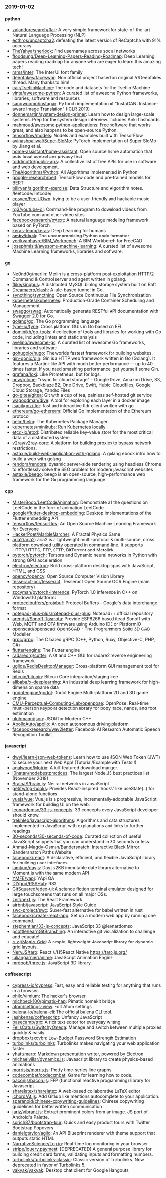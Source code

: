 ### 2019-01-02

#### python
* [zalandoresearch/flair](https://github.com/zalandoresearch/flair): A very simple framework for state-of-the-art Natural Language Processing (NLP)
* [ecthros/uncaptcha2](https://github.com/ecthros/uncaptcha2): defeating the latest version of ReCaptcha with 91% accuracy
* [TheYahya/sherlock](https://github.com/TheYahya/sherlock):  Find usernames across social networks
* [floodsung/Deep-Learning-Papers-Reading-Roadmap](https://github.com/floodsung/Deep-Learning-Papers-Reading-Roadmap): Deep Learning papers reading roadmap for anyone who are eager to learn this amazing tech!
* [rsms/inter](https://github.com/rsms/inter): The Inter UI font family
* [deepfakes/faceswap](https://github.com/deepfakes/faceswap): Non official project based on original /r/Deepfakes thread. Many thanks to him!
* [cair/TsetlinMachine](https://github.com/cair/TsetlinMachine): The code and datasets for the Tsetlin Machine
* [vinta/awesome-python](https://github.com/vinta/awesome-python): A curated list of awesome Python frameworks, libraries, software and resources
* [sangwoomo/instagan](https://github.com/sangwoomo/instagan): PyTorch implementation of "InstaGAN: Instance-aware Image Translation" (ICLR 2019)
* [donnemartin/system-design-primer](https://github.com/donnemartin/system-design-primer): Learn how to design large-scale systems. Prep for the system design interview. Includes Anki flashcards.
* [mahmoud/awesome-python-applications](https://github.com/mahmoud/awesome-python-applications):  Free software that works great, and also happens to be open-source Python.
* [tensorflow/models](https://github.com/tensorflow/models): Models and examples built with TensorFlow
* [avinashpaliwal/Super-SloMo](https://github.com/avinashpaliwal/Super-SloMo): PyTorch implementation of Super SloMo by Jiang et al.
* [home-assistant/home-assistant](https://github.com/home-assistant/home-assistant):  Open source home automation that puts local control and privacy first
* [toddmotto/public-apis](https://github.com/toddmotto/public-apis): A collective list of free APIs for use in software and web development.
* [TheAlgorithms/Python](https://github.com/TheAlgorithms/Python): All Algorithms implemented in Python
* [google-research/bert](https://github.com/google-research/bert): TensorFlow code and pre-trained models for BERT
* [billryan/algorithm-exercise](https://github.com/billryan/algorithm-exercise): Data Structure and Algorithm notes. /leetcode/lintcode/
* [cosven/FeelUOwn](https://github.com/cosven/FeelUOwn): trying to be a user-friendly and hackable music player
* [rg3/youtube-dl](https://github.com/rg3/youtube-dl): Command-line program to download videos from YouTube.com and other video sites
* [facebookresearch/pytext](https://github.com/facebookresearch/pytext): A natural language modeling framework based on PyTorch
* [keras-team/keras](https://github.com/keras-team/keras): Deep Learning for humans
* [ambv/black](https://github.com/ambv/black): The uncompromising Python code formatter
* [yorikvanhavre/BIM_Workbench](https://github.com/yorikvanhavre/BIM_Workbench): A BIM Workbench for FreeCAD
* [josephmisiti/awesome-machine-learning](https://github.com/josephmisiti/awesome-machine-learning): A curated list of awesome Machine Learning frameworks, libraries and software.

#### go
* [Ne0nd0g/merlin](https://github.com/Ne0nd0g/merlin): Merlin is a cross-platform post-exploitation HTTP/2 Command & Control server and agent written in golang.
* [flike/kingbus](https://github.com/flike/kingbus): A distributed MySQL binlog storage system built on Raft
* [Dreamacro/clash](https://github.com/Dreamacro/clash): A rule-based tunnel in Go.
* [syncthing/syncthing](https://github.com/syncthing/syncthing): Open Source Continuous File Synchronization
* [kubernetes/kubernetes](https://github.com/kubernetes/kubernetes): Production-Grade Container Scheduling and Management
* [swaggo/swag](https://github.com/swaggo/swag): Automatically generate RESTful API documentation with Swagger 2.0 for Go.
* [golang/go](https://github.com/golang/go): The Go programming language
* [fyne-io/fyne](https://github.com/fyne-io/fyne): Cross platform GUIs in Go based on EFL
* [dominikh/go-tools](https://github.com/dominikh/go-tools): A collection of tools and libraries for working with Go code, including linters and static analysis
* [avelino/awesome-go](https://github.com/avelino/awesome-go): A curated list of awesome Go frameworks, libraries and software
* [gohugoio/hugo](https://github.com/gohugoio/hugo): The worlds fastest framework for building websites.
* [gin-gonic/gin](https://github.com/gin-gonic/gin): Gin is a HTTP web framework written in Go (Golang). It features a Martini-like API with much better performance -- up to 40 times faster. If you need smashing performance, get yourself some Gin.
* [grafana/loki](https://github.com/grafana/loki): Like Prometheus, but for logs.
* [ncw/rclone](https://github.com/ncw/rclone): "rsync for cloud storage" - Google Drive, Amazon Drive, S3, Dropbox, Backblaze B2, One Drive, Swift, Hubic, Cloudfiles, Google Cloud Storage, Yandex Files
* [go-gitea/gitea](https://github.com/go-gitea/gitea): Git with a cup of tea, painless self-hosted git service
* [wagoodman/dive](https://github.com/wagoodman/dive): A tool for exploring each layer in a docker image
* [isacikgoz/tldr](https://github.com/isacikgoz/tldr): fast and interactive tldr client written with go
* [ethereum/go-ethereum](https://github.com/ethereum/go-ethereum): Official Go implementation of the Ethereum protocol
* [helm/helm](https://github.com/helm/helm): The Kubernetes Package Manager
* [kubernetes/minikube](https://github.com/kubernetes/minikube): Run Kubernetes locally
* [etcd-io/etcd](https://github.com/etcd-io/etcd): Distributed reliable key-value store for the most critical data of a distributed system
* [v2ray/v2ray-core](https://github.com/v2ray/v2ray-core): A platform for building proxies to bypass network restrictions.
* [astaxie/build-web-application-with-golang](https://github.com/astaxie/build-web-application-with-golang): A golang ebook intro how to build a web with golang
* [rendora/rendora](https://github.com/rendora/rendora): dynamic server-side rendering using headless Chrome to effortlessly solve the SEO problem for modern javascript websites
* [astaxie/beego](https://github.com/astaxie/beego): beego is an open-source, high-performance web framework for the Go programming language.

#### cpp
* [MisterBooo/LeetCodeAnimation](https://github.com/MisterBooo/LeetCodeAnimation): Demonstrate all the questions on LeetCode in the form of animation.LeetCode
* [google/flutter-desktop-embedding](https://github.com/google/flutter-desktop-embedding): Desktop implementations of the Flutter embedding API
* [tensorflow/tensorflow](https://github.com/tensorflow/tensorflow): An Open Source Machine Learning Framework for Everyone
* [HackerPoet/MarbleMarcher](https://github.com/HackerPoet/MarbleMarcher): A Fractal Physics Game
* [aria2/aria2](https://github.com/aria2/aria2): aria2 is a lightweight multi-protocol & multi-source, cross platform download utility operated in command-line. It supports HTTP/HTTPS, FTP, SFTP, BitTorrent and Metalink.
* [pytorch/pytorch](https://github.com/pytorch/pytorch): Tensors and Dynamic neural networks in Python with strong GPU acceleration
* [electron/electron](https://github.com/electron/electron): Build cross-platform desktop apps with JavaScript, HTML, and CSS
* [opencv/opencv](https://github.com/opencv/opencv): Open Source Computer Vision Library
* [tesseract-ocr/tesseract](https://github.com/tesseract-ocr/tesseract): Tesseract Open Source OCR Engine (main repository)
* [zccyman/pytorch-inference](https://github.com/zccyman/pytorch-inference): PyTorch 1.0 inference in C++ on Windows10 platforms
* [protocolbuffers/protobuf](https://github.com/protocolbuffers/protobuf): Protocol Buffers - Google's data interchange format
* [notepad-plus-plus/notepad-plus-plus](https://github.com/notepad-plus-plus/notepad-plus-plus): Notepad++ official repository
* [arendst/Sonoff-Tasmota](https://github.com/arendst/Sonoff-Tasmota): Provide ESP8266 based itead Sonoff with Web, MQTT and OTA firmware using Arduino IDE or PlatformIO
* [openscad/openscad](https://github.com/openscad/openscad): OpenSCAD - The Programmers Solid 3D CAD Modeller
* [grpc/grpc](https://github.com/grpc/grpc): The C based gRPC (C++, Python, Ruby, Objective-C, PHP, C#)
* [flutter/engine](https://github.com/flutter/engine): The Flutter engine
* [radareorg/cutter](https://github.com/radareorg/cutter): A Qt and C++ GUI for radare2 reverse engineering framework
* [uglide/RedisDesktopManager](https://github.com/uglide/RedisDesktopManager):  Cross-platform GUI management tool for Redis
* [bitcoin/bitcoin](https://github.com/bitcoin/bitcoin): Bitcoin Core integration/staging tree
* [alibaba/x-deeplearning](https://github.com/alibaba/x-deeplearning): An industrial deep learning framework for high-dimension sparse data
* [godotengine/godot](https://github.com/godotengine/godot): Godot Engine  Multi-platform 2D and 3D game engine
* [CMU-Perceptual-Computing-Lab/openpose](https://github.com/CMU-Perceptual-Computing-Lab/openpose): OpenPose: Real-time multi-person keypoint detection library for body, face, hands, and foot estimation
* [nlohmann/json](https://github.com/nlohmann/json): JSON for Modern C++
* [ApolloAuto/apollo](https://github.com/ApolloAuto/apollo): An open autonomous driving platform
* [facebookresearch/wav2letter](https://github.com/facebookresearch/wav2letter): Facebook AI Research Automatic Speech Recognition Toolkit

#### javascript
* [dwyl/learn-json-web-tokens](https://github.com/dwyl/learn-json-web-tokens):  Learn how to use JSON Web Token (JWT) to secure your next Web App! (Tutorial/Example with Tests!!)
* [agalwood/Motrix](https://github.com/agalwood/Motrix): A full-featured download manger.
* [i0natan/nodebestpractices](https://github.com/i0natan/nodebestpractices): The largest Node.JS best practices list (November 2018)
* [BrainJS/brain.js](https://github.com/BrainJS/brain.js):  Neural networks in JavaScript
* [getify/tng-hooks](https://github.com/getify/tng-hooks): Provides React-inspired 'hooks' like useState(..) for stand-alone functions
* [vuejs/vue](https://github.com/vuejs/vue):  Vue.js is a progressive, incrementally-adoptable JavaScript framework for building UI on the web.
* [leonardomso/33-js-concepts](https://github.com/leonardomso/33-js-concepts):  33 concepts every JavaScript developer should know.
* [trekhleb/javascript-algorithms](https://github.com/trekhleb/javascript-algorithms):  Algorithms and data structures implemented in JavaScript with explanations and links to further readings
* [30-seconds/30-seconds-of-code](https://github.com/30-seconds/30-seconds-of-code): Curated collection of useful JavaScript snippets that you can understand in 30 seconds or less.
* [Ahmad-Magdy-Osman/Bandersnatch](https://github.com/Ahmad-Magdy-Osman/Bandersnatch):  Interactive Black Mirror: Bandersnatch Paths Website 
* [facebook/react](https://github.com/facebook/react): A declarative, efficient, and flexible JavaScript library for building user interfaces.
* [iamkun/dayjs](https://github.com/iamkun/dayjs):  Day.js 2KB immutable date library alternative to Moment.js with the same modern API
* [YMFE/yapi](https://github.com/YMFE/yapi): YApi QA
* [DIYgod/RSSHub](https://github.com/DIYgod/RSSHub):   RSS
* [GitSquared/edex-ui](https://github.com/GitSquared/edex-ui): A science fiction terminal emulator designed for large touchscreens that runs on all major OSs.
* [zeit/next.js](https://github.com/zeit/next.js): The React Framework
* [airbnb/javascript](https://github.com/airbnb/javascript): JavaScript Style Guide
* [swc-project/swc](https://github.com/swc-project/swc): Super-fast alternative for babel written in rust
* [facebook/create-react-app](https://github.com/facebook/create-react-app): Set up a modern web app by running one command.
* [stephentian/33-js-concepts](https://github.com/stephentian/33-js-concepts):   JavaScript 33 @leonardomso
* [pcottle/learnGitBranching](https://github.com/pcottle/learnGitBranching): An interactive git visualization to challenge and educate!
* [e-oj/Magic-Grid](https://github.com/e-oj/Magic-Grid): A simple, lightweight Javascript library for dynamic grid layouts.
* [NervJS/taro](https://github.com/NervJS/taro):  React ///H5React Native  https://taro.js.org/
* [juliangarnier/anime](https://github.com/juliangarnier/anime): JavaScript Animation Engine
* [mrdoob/three.js](https://github.com/mrdoob/three.js): JavaScript 3D library.

#### coffeescript
* [cypress-io/cypress](https://github.com/cypress-io/cypress): Fast, easy and reliable testing for anything that runs in a browser.
* [philc/vimium](https://github.com/philc/vimium): The hacker's browser.
* [michbeck100/pimatic-hap](https://github.com/michbeck100/pimatic-hap): Pimatic homekit bridge
* [atom/settings-view](https://github.com/atom/settings-view):  Edit Atom settings
* [balena-io/balena-cli](https://github.com/balena-io/balena-cli): The official balena CLI tool.
* [jashkenas/coffeescript](https://github.com/jashkenas/coffeescript): Unfancy JavaScript
* [basecamp/trix](https://github.com/basecamp/trix): A rich text editor for everyday writing
* [FelisCatus/SwitchyOmega](https://github.com/FelisCatus/SwitchyOmega): Manage and switch between multiple proxies quickly & easily.
* [dropbox/zxcvbn](https://github.com/dropbox/zxcvbn): Low-Budget Password Strength Estimation
* [turbolinks/turbolinks](https://github.com/turbolinks/turbolinks): Turbolinks makes navigating your web application faster
* [yhatt/marp](https://github.com/yhatt/marp): Markdown presentation writer, powered by Electron.
* [michaelvillar/dynamics.js](https://github.com/michaelvillar/dynamics.js): Javascript library to create physics-based animations
* [morrisjs/morris.js](https://github.com/morrisjs/morris.js): Pretty time-series line graphs
* [codecombat/codecombat](https://github.com/codecombat/codecombat): Game for learning how to code.
* [baconjs/bacon.js](https://github.com/baconjs/bacon.js): FRP (functional reactive programming) library for Javascript
* [sharelatex/sharelatex](https://github.com/sharelatex/sharelatex): A web-based collaborative LaTeX editor
* [ichord/At.js](https://github.com/ichord/At.js): Add Github like mentions autocomplete to your application.
* [sparanoid/chinese-copywriting-guidelines](https://github.com/sparanoid/chinese-copywriting-guidelines): Chinese copywriting guidelines for better written communication
* [jariz/vibrant.js](https://github.com/jariz/vibrant.js): Extract prominent colors from an image. JS port of Android's Palette.
* [sorich87/bootstrap-tour](https://github.com/sorich87/bootstrap-tour): Quick and easy product tours with Twitter Bootstrap Popovers
* [danielgtaylor/aglio](https://github.com/danielgtaylor/aglio): An API Blueprint renderer with theme support that outputs static HTML
* [NarrativeScience/Log.io](https://github.com/NarrativeScience/Log.io): Real-time log monitoring in your browser
* [stripe/jquery.payment](https://github.com/stripe/jquery.payment): [DEPRECATED] A general purpose library for building credit card forms, validating inputs and formatting numbers.
* [turbolinks/turbolinks-classic](https://github.com/turbolinks/turbolinks-classic): Classic version of Turbolinks. Now deprecated in favor of Turbolinks 5.
* [yakyak/yakyak](https://github.com/yakyak/yakyak): Desktop chat client for Google Hangouts
